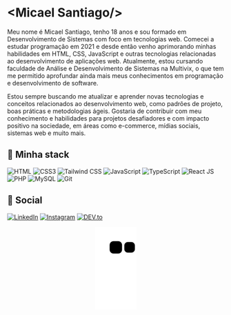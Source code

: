 # &lt;Micael Santiago/&gt;

Meu nome é Micael Santiago, tenho 18 anos e sou formado em Desenvolvimento de Sistemas com foco em tecnologias web. Comecei a estudar programação em 2021 e desde então venho aprimorando minhas habilidades em HTML, CSS, JavaScript e outras tecnologias relacionadas ao desenvolvimento de aplicações web. Atualmente, estou cursando faculdade de Análise e Desenvolvimento de Sistemas na Multivix, o que tem me permitido aprofundar ainda mais meus conhecimentos em programação e desenvolvimento de software.

Estou sempre buscando me atualizar e aprender novas tecnologias e conceitos relacionados ao desenvolvimento web, como padrões de projeto, boas práticas e metodologias ágeis. Gostaria de contribuir com meu conhecimento e habilidades para projetos desafiadores e com impacto positivo na sociedade, em áreas como e-commerce, mídias sociais, sistemas web e muito mais.

## &#x1F527; Minha stack
![HTML](https://img.shields.io/badge/HTML5-E34F26?style=for-the-badge&logo=HTML5&logoColor=white)
![CSS3](https://img.shields.io/badge/CSS3-1572B6?style=for-the-badge&logo=css3&logoColor=white)
![Tailwind CSS](https://img.shields.io/badge/Tailwind%20CSS-38B2AC?style=for-the-badge&logo=tailwind-css&logoColor=white&color=38B2AC)
![JavaScript](https://img.shields.io/badge/JavaScript-F7DF1E?style=for-the-badge&logo=javascript&logoColor=F7DF1E&color=black)
![TypeScript](https://img.shields.io/badge/TypeScript-007ACC?style=for-the-badge&logo=typescript&logoColor=white&color=3178C6)
![React JS](https://img.shields.io/badge/-ReactJs-61DAFB?logo=react&logoColor=white&style=for-the-badge)
![PHP](https://img.shields.io/badge/PHP-777BB4?style=for-the-badge&logo=php&logoColor=white&color=777BB4)
![MySQL](https://img.shields.io/badge/MySQL-4479A1?style=for-the-badge&logo=mysql&logoColor=white&color=4479A1)
![Git](https://img.shields.io/badge/Git-F05032?style=for-the-badge&logo=git&logoColor=white&color=F05032)

## &#x1F464; Social
<a href="https://www.linkedin.com/in/micael-santiago-959830210/" target="_blank"><img src="https://img.shields.io/badge/LinkedIn-%230077B5.svg?&style=for-the-badge&logo=linkedin&logoColor=white" alt="LinkedIn"></a>
<a href="https://www.instagram.com/m.santiago._/" target="_blank"><img src="https://img.shields.io/badge/Instagram-%23E4405F.svg?&style=for-the-badge&logo=instagram&logoColor=white" alt="Instagram"></a>
<a href="https://dev.to/micaelsantiago" target="_blank"><img src="https://img.shields.io/badge/DEV-%230A0A0A.svg?&style=for-the-badge&logo=DEV.to&logoColor=white" alt="DEV.to"></a>

<div align="center">
  <img src="https://github.com/madushadhanushka/github-readme/blob/output/github-contribution-snake.svg">
</div>
